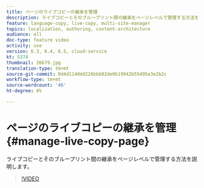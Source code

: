 ```yaml
---
title: ページのライブコピーの継承を管理
description: ライブコピーとそのブループリント間の継承をページレベルで管理する方法を学びます。
feature: language-copy, live-copy, multi-site-manager
topics: localization, authoring, content-architecture
audience: all
doc-type: feature video
activity: use
version: 6.3, 6.4, 6.5, cloud-service
kt: 5374
thumbnail: 36679.jpg
translation-type: tm+mt
source-git-commit: 0d4d1140dd226bbb02de0b19942b55495e3e2b2c
workflow-type: tm+mt
source-wordcount: '46'
ht-degree: 0%

---
```



# ページのライブコピーの継承を管理 {#manage-live-copy-page}

ライブコピーとそのブループリント間の継承をページレベルで管理する方法を説明します。
>[!VIDEO](https://video.tv.adobe.com/v/36679?quality=12&learn=on)
